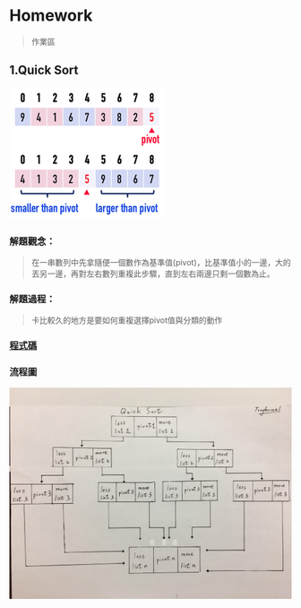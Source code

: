 # Homework
> 作業區

## 1.Quick Sort
![](/Homework/images/quicksort.png)
### 解題觀念：
>在一串數列中先拿隨便一個數作為基準值(pivot)，比基準值小的一邊，大的丟另一邊，再對左右數列重複此步驟，直到左右兩邊只剩一個數為止。
### 解題過程：
>卡比較久的地方是要如何重複選擇pivot值與分類的動作
### [程式碼](https://github.com/tonyforreal/Tony-learning-note/blob/master/Homework/QuickSort.ipynb)
### 流程圖
![](/Homework/images/quicksort%20flowchart.jpg)
